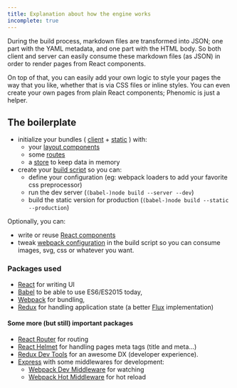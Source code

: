 ```yaml
---
title: Explanation about how the engine works
incomplete: true
---
```


During the build process, markdown files are transformed into JSON; one part
with the YAML metadata, and one part with the HTML body. So both client and
server can easily consume these markdown files (as JSON) in order to render
pages from React components.

On top of that, you can easily add your own logic to style your pages the way
that you like, whether that is via CSS files or inline styles. You can even
create your own pages from plain React components; Phenomic is just a helper.

## The boilerplate

* initialize your bundles
  (
    [client](https://github.com/MoOx/phenomic/blob/master/src/boilerplate/scripts/index-client.js) +
    [static](https://github.com/MoOx/phenomic/blob/master/src/boilerplate/scripts/index-static.js)
  ) with:
  - your [layout components](https://github.com/MoOx/phenomic/blob/master/src/boilerplate/web_modules/layouts/index.js)
  - some [routes](https://github.com/MoOx/phenomic/blob/master/src/boilerplate/web_modules/app/routes.js)
  - a [store](https://github.com/MoOx/phenomic/blob/master/src/boilerplate/web_modules/app/store.js) to keep data in memory
* create your [build script](https://github.com/MoOx/phenomic/blob/master/src/boilerplate/scripts/build.js) so you can:
  * define your configuration
    (eg: webpack loaders to add your favorite css preprocessor)
  * run the dev server (`(babel-)node build --server --dev`)
  * build the static version for production (`(babel-)node build --static --production`)

Optionally, you can:

* write or reuse [React components](http://react-components.com/)
* tweak [webpack configuration](http://webpack.github.io/docs) in the build script
  so you can consume images, svg, css or whatever you want.

### Packages used

* [React](https://github.com/facebook/react)
  for writing UI
* [Babel](http://babeljs.io)
  to be able to use ES6/ES2015 today,
* [Webpack](http://webpack.github.io)
  for bundling,
* [Redux](https://github.com/gaearon/redux)
  for handling application state
  (a better [Flux](http://facebook.github.io/flux/) implementation)

#### Some more (but still) important packages

* [React Router](https://github.com/rackt/react-router)
  for routing
* [React Helmet](https://github.com/nfl/react-helmet)
  for handling pages meta tags (title and meta...)
* [Redux Dev Tools](https://github.com/gaearon/redux-devtools)
  for an awesome DX (developer experience).
* [Express](http://expressjs.com/) with some middlewares for development:
  * [Webpack Dev Middleware](http://webpack.github.io/docs/webpack-dev-server.html)
    for watching
  * [Webpack Hot Middleware](https://github.com/glenjamin/webpack-hot-middleware)
    for hot reload
